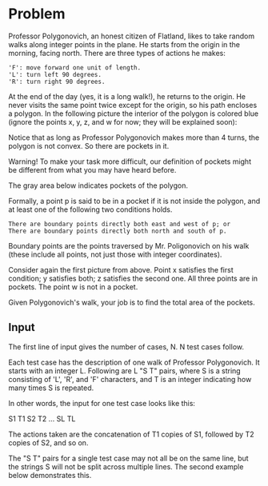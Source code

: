 # Problem

Professor Polygonovich, an honest citizen of Flatland, likes to take random walks along integer points in the plane. He starts from the origin in the morning, facing north. There are three types of actions he makes:

    'F': move forward one unit of length.
    'L': turn left 90 degrees.
    'R': turn right 90 degrees.

At the end of the day (yes, it is a long walk!), he returns to the origin. He never visits the same point twice except for the origin, so his path encloses a polygon. In the following picture the interior of the polygon is colored blue (ignore the points x, y, z, and w for now; they will be explained soon):

Notice that as long as Professor Polygonovich makes more than 4 turns, the polygon is not convex. So there are pockets in it.

Warning! To make your task more difficult, our definition of pockets might be different from what you may have heard before.

The gray area below indicates pockets of the polygon.

Formally, a point p is said to be in a pocket if it is not inside the polygon, and at least one of the following two conditions holds.

    There are boundary points directly both east and west of p; or
    There are boundary points directly both north and south of p.

Boundary points are the points traversed by Mr. Poligonovich on his walk (these include all points, not just those with integer coordinates).

Consider again the first picture from above. Point x satisfies the first condition; y satisfies both; z satisfies the second one. All three points are in pockets. The point w is not in a pocket.

Given Polygonovich's walk, your job is to find the total area of the pockets.

## Input

The first line of input gives the number of cases, N. N test cases follow.

Each test case has the description of one walk of Professor Polygonovich. It starts with an integer L. Following are L "S T" pairs, where S is a string consisting of 'L', 'R', and 'F' characters, and T is an integer indicating how many times S is repeated.

In other words, the input for one test case looks like this:

S1 T1 S2 T2 ... SL TL

The actions taken are the concatenation of T1 copies of S1, followed by T2 copies of S2, and so on.

The "S T" pairs for a single test case may not all be on the same line, but the strings S will not be split across multiple lines. The second example below demonstrates this.
